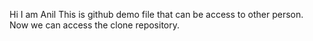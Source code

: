 Hi I am Anil
This is github demo file that can be access to other person.
Now we can access the clone repository.
